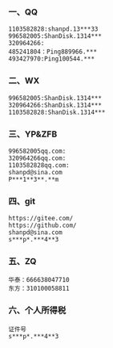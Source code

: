 ### 一、QQ

```
1103582828:shanpd.13***33
996582005:ShanDisk.1314***
320964266:
485241804：Ping889966.***
493427970:Ping100544.***
```

### 二、WX

```
996582005:ShanDisk.1314***
320964266:ShanDisk.1314***
1103582828:ShanDisk.1314***
```

### 三、YP&ZFB

```
996582005qq.com:
320964266qq.com:
1103582828qq.com:
shanpd@sina.com
P***1**3**.**m
```

### 四、git

```
https://gitee.com/
https://github.com/
shanpd@sina.com
s***p*.***4**3
```



### 五、ZQ

```
华泰：666638047710
东方：310100058811
```

### 六、个人所得税

```
证件号
s***p*.***4**3
```

